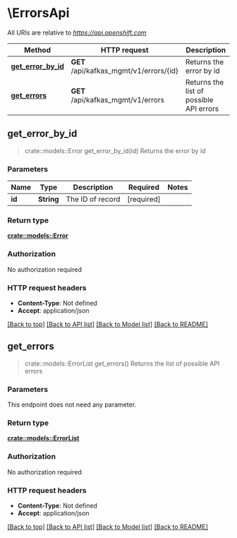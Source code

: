 # \ErrorsApi

All URIs are relative to *https://api.openshift.com*

Method | HTTP request | Description
------------- | ------------- | -------------
[**get_error_by_id**](ErrorsApi.md#get_error_by_id) | **GET** /api/kafkas_mgmt/v1/errors/{id} | Returns the error by id
[**get_errors**](ErrorsApi.md#get_errors) | **GET** /api/kafkas_mgmt/v1/errors | Returns the list of possible API errors



## get_error_by_id

> crate::models::Error get_error_by_id(id)
Returns the error by id

### Parameters


Name | Type | Description  | Required | Notes
------------- | ------------- | ------------- | ------------- | -------------
**id** | **String** | The ID of record | [required] |

### Return type

[**crate::models::Error**](Error.md)

### Authorization

No authorization required

### HTTP request headers

- **Content-Type**: Not defined
- **Accept**: application/json

[[Back to top]](#) [[Back to API list]](../README.md#documentation-for-api-endpoints) [[Back to Model list]](../README.md#documentation-for-models) [[Back to README]](../README.md)


## get_errors

> crate::models::ErrorList get_errors()
Returns the list of possible API errors

### Parameters

This endpoint does not need any parameter.

### Return type

[**crate::models::ErrorList**](ErrorList.md)

### Authorization

No authorization required

### HTTP request headers

- **Content-Type**: Not defined
- **Accept**: application/json

[[Back to top]](#) [[Back to API list]](../README.md#documentation-for-api-endpoints) [[Back to Model list]](../README.md#documentation-for-models) [[Back to README]](../README.md)

